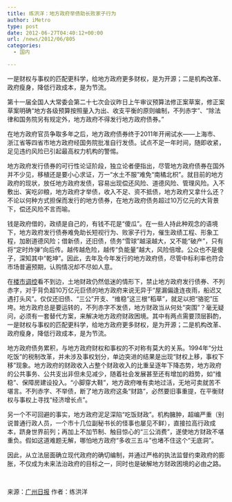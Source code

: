 ```yaml
---
title: 练洪洋：地方政府举债助长败家子行为
author: iMetro
type: post
date: 2012-06-27T04:40:12+00:00
url: /news/2012/06/805
categories:
  - 国内

---
```

一是财权与事权的匹配更科学，给地方政府更多财权，是为开源；二是机构改革、政府瘦身，降低行政成本，是为节流。

第十一届全国人大常委会第二十七次会议昨日上午审议预算法修正案草案，修正案草案明确“地方各级预算按照量入为出、收支平衡的原则编制，不列赤字”、“除法律和国务院另有规定外，地方政府不得发行地方政府债券。”

在地方政府官员争取多年之后，地方政府债券终于2011年开闸试水——上海市、浙江省等四省市地方政府经国务院批准自行发债。试点不足一年时间，随即收紧，足见违约风险已引起最高权力机构的警惕。

地方政府发行债券的可行性论证阶段，独立论者便指出，尽管地方政府债券在国外并不少见，移植还是要小心求证，万一“水土不服”难免“南橘北枳”。就目前的地方政府的现状，放任地方政府发债，容易出现偿还风险、道德风险、管理风险。入不敷出、寅吃卯粮，地方政府才举债，收入不足、资不抵债，地方政府又拿什么还？不论以何种方式担保而发行的地方债券，在地方政府债务超过10万亿元的大背景下，偿还风险不言而喻。

钱是政府借的，政绩是自己的，有钱不花是“傻瓜”。在一些人持此种观念的语境下，地方政府发行债券难免助长短视行为、败家子行为，催生政绩工程、形象工程，加剧道德风险；借新债，还旧债，债务“雪球”越滚越大，又不能“破产”，只有将“定时炸弹”向后传。越传越危险，越传“负能量”越大，风险倍增。公众也不是傻子，深知其中“乾坤”。因此，去年及今年发行的地方政府债，尽管中标利率也符合市场普遍预期，认购情况却不尽如人意。

在[楼市调控][1]看不到边，土地财政仍然低迷的情形下，禁止地方政府发行债券、不列赤字，对于背负超10万亿元巨债的地方政府来说无异于“屋漏偏逢连夜雨，船迟又遇打头风”。仅仅还旧债、“三公”开支、“维稳”这三根“稻草”，就足以把“骆驼”压垮。地方政府总是要运转的，不列赤字不发债，地方财政当从何处“突围”？毫无疑问，必须有一套替代方案，来解决地方政府财政困境。其中有两点需要顶层斟酌，一是财权与事权的匹配更科学，给地方政府更多财权，是为开源；二是机构改革、政府瘦身，降低行政成本，是为节流。

地方政府债务累积，与地方政府财权和事权的不对称有莫大的关系。1994年“分灶吃饭”的税制改革，并未涉及事权划分，单边突进的结果是出现“财权上移，事权下移”现象。地方政府的财政收入占整个财政收入的比重呈逐年下降态势，地方政府的公共事务、公共支出非但未见减少，随着社会发展甚至还有增加的趋势，如“维稳”、保障房建设投入。“小脚穿大鞋”，地方政府唯有卖地过活，无地可卖就苦不堪言。不列赤字、不举债，断了地方政府这条“财路”，必然要旧事重提，在平衡财权与事权上寻找“经济增长点”。

另一个不可回避的事实，地方政府泥足深陷“吃饭财政”。机构臃肿，超编严重（别说普通行政人员，一个市十几位副秘书长的怪事也屡见不鲜），直接拉高行政成本，跻身世界前列；再加上不加节制、触目惊心的“三公消费”，遂使地方财政不堪重负。假如这道难题无解，哪怕地方政府“多收三五斗”也堵不住这个“无底洞”。

因此，从立法层面确立现代政府的确切编制，并通过严格的执法监督约束政府的膨胀，不仅成为未来法治政府的目标之一，同时也是破解地方财政困境的必由之路。

&#160;

来源：[广州日报][2] 作者：练洪洋

 [1]: http://house.ifeng.com/loushi/beijing/detail_2010_04/08/514148_0.shtml
 [2]: http://gzdaily.dayoo.com/html/2012-06/27/content_1746740.htm